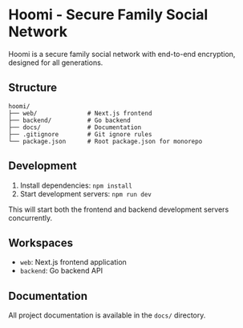 # Hoomi - Secure Family Social Network

Hoomi is a secure family social network with end-to-end encryption, designed for all generations.

## Structure

```
hoomi/
├── web/              # Next.js frontend
├── backend/          # Go backend
├── docs/             # Documentation
├── .gitignore        # Git ignore rules
└── package.json      # Root package.json for monorepo
```

## Development

1. Install dependencies: `npm install`
2. Start development servers: `npm run dev`

This will start both the frontend and backend development servers concurrently.

## Workspaces

- `web`: Next.js frontend application
- `backend`: Go backend API

## Documentation

All project documentation is available in the `docs/` directory.